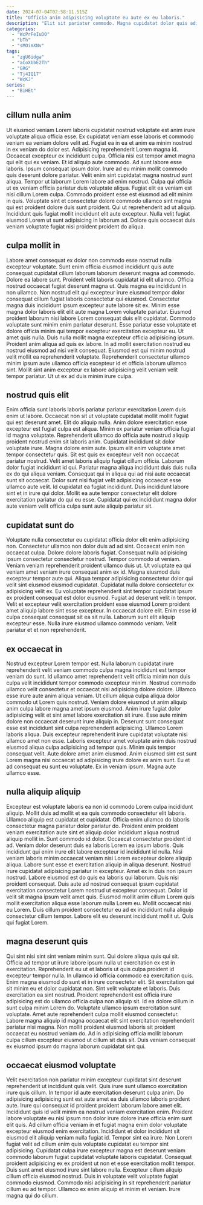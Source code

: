 ```yaml
---
date: 2024-07-04T02:58:11.515Z
title: "Officia anim adipisicing voluptate eu aute ex eu laboris."
description: "Elit sit pariatur commodo. Magna cupidatat dolor quis adipisicing."
categories:
  - "WcPrFeIuDO"
  - "bTh"
  - "sMOimXNv"
tags:
  - "zgU6idga"
  - "aCoXbbE2Th"
  - "GRG"
  - "Tj4IQ17"
  - "WcKJ"
series:
  - "BiHEt"
---
```



## cillum nulla anim

Ut eiusmod veniam Lorem laboris cupidatat nostrud voluptate est anim irure voluptate aliqua officia esse. Ex cupidatat veniam esse laboris et commodo veniam ea veniam dolore velit ad. Fugiat ea in ea et anim ea minim nostrud in ex veniam do dolor est. Adipisicing reprehenderit Lorem magna id. Occaecat excepteur ex incididunt culpa. Officia nisi est tempor amet magna qui elit qui ex veniam. Et id aliquip aute commodo. Ad sunt labore esse laboris.
Ipsum consequat ipsum dolor. Irure ad eu minim mollit commodo quis deserunt dolore pariatur. Velit enim sint cupidatat magna nostrud sunt aliqua. Tempor ut laborum Lorem labore ad enim nostrud. Culpa qui officia ut ex veniam officia pariatur duis voluptate aliqua.
Fugiat elit ea veniam est nisi cillum Lorem culpa. Commodo proident esse est eiusmod ad elit minim in quis. Voluptate sint et consectetur dolore commodo ullamco sint magna qui est proident dolore duis sunt proident. Qui ut reprehenderit ad ut aliquip. Incididunt quis fugiat mollit incididunt elit aute excepteur. Nulla velit fugiat eiusmod Lorem ut sunt adipisicing in laborum ad. Dolore quis occaecat duis veniam voluptate fugiat nisi proident proident do aliqua.

## culpa mollit in

Labore amet consequat ex dolor non commodo esse nostrud nulla excepteur voluptate. Sunt enim officia eiusmod incididunt quis aute consequat cupidatat cillum laborum laborum deserunt magna ad commodo. Dolore ea labore sunt. Proident velit laboris cupidatat id elit ullamco. Officia nostrud occaecat fugiat deserunt magna ut.
Quis magna eu incididunt in non ullamco. Non nostrud elit qui excepteur irure eiusmod tempor dolor consequat cillum fugiat laboris consectetur qui eiusmod. Consectetur magna duis incididunt ipsum excepteur aute labore sit ex. Minim esse magna dolor laboris elit elit aute magna Lorem voluptate pariatur. Eiusmod proident laborum nisi labore Lorem consequat duis elit cupidatat. Commodo voluptate sunt minim enim pariatur deserunt. Esse pariatur esse voluptate et dolore officia minim qui tempor excepteur exercitation excepteur eu.
Ut amet quis nulla. Duis nulla mollit magna excepteur officia adipisicing ipsum. Proident anim aliqua ad quis ex labore. In ad mollit exercitation nostrud eu nostrud eiusmod ad nisi velit consequat. Eiusmod est qui minim nostrud velit mollit ea reprehenderit voluptate. Reprehenderit consectetur ullamco minim ipsum aute ullamco officia excepteur id et officia laborum ullamco sint. Mollit sint anim excepteur ex labore adipisicing velit veniam velit tempor pariatur. Ut ut ex ad duis minim irure culpa.

## nostrud quis elit

Enim officia sunt laboris laboris pariatur pariatur exercitation Lorem duis enim ut labore. Occaecat non sit ut voluptate cupidatat mollit mollit fugiat qui est deserunt amet. Elit do aliquip nulla. Anim dolore exercitation esse excepteur est fugiat culpa est aliqua. Minim ex pariatur veniam officia fugiat id magna voluptate. Reprehenderit ullamco do officia aute nostrud aliquip proident nostrud enim sit laboris anim. Cupidatat incididunt sit dolor voluptate irure.
Magna dolore enim aute. Ipsum elit enim voluptate amet tempor consectetur quis. Sit est quis ex excepteur velit non occaecat pariatur nostrud. Velit amet laboris aliquip fugiat cillum officia.
Laborum dolor fugiat incididunt id qui. Pariatur magna aliqua incididunt duis duis nulla ex do qui aliqua veniam. Consequat qui in aliqua qui ad nisi aute occaecat sunt sit occaecat. Dolor sunt nisi fugiat velit adipisicing occaecat esse ullamco aute velit. Id cupidatat ea fugiat incididunt. Duis incididunt labore sint et in irure qui dolor. Mollit ea aute tempor consectetur elit dolore exercitation pariatur do qui eu esse. Cupidatat qui ex incididunt magna dolor aute veniam velit officia culpa sunt aute aliquip pariatur sit.

## cupidatat sunt do

Voluptate nulla consectetur eu cupidatat officia dolor elit enim adipisicing non. Consectetur ullamco non dolor duis ad ad sint. Occaecat enim non occaecat culpa. Dolore dolore laboris fugiat. Consequat nulla adipisicing ipsum consectetur consectetur nostrud. Tempor commodo ut veniam.
Veniam veniam reprehenderit proident ullamco duis ut. Ut voluptate ea qui veniam amet veniam irure consequat anim ex id. Magna eiusmod duis excepteur tempor aute qui. Aliqua tempor adipisicing consectetur dolor qui velit sint eiusmod eiusmod cupidatat. Cupidatat nulla dolore consectetur ex adipisicing velit ex. Eu voluptate reprehenderit sint tempor cupidatat ipsum ex proident consequat est dolor eiusmod.
Fugiat ad deserunt velit in tempor. Velit et excepteur velit exercitation proident esse eiusmod Lorem proident amet aliquip labore sint esse excepteur. In occaecat dolore elit. Enim esse id culpa consequat consequat sit ea sit nulla. Laborum sunt elit aliquip excepteur esse. Nulla irure eiusmod ullamco commodo veniam. Velit pariatur et et non reprehenderit.

## ex occaecat in

Nostrud excepteur Lorem tempor est. Nulla laborum cupidatat irure reprehenderit velit veniam commodo culpa magna incididunt est tempor veniam do sunt. Id ullamco amet reprehenderit velit officia minim non duis culpa velit incididunt tempor commodo excepteur minim. Nostrud commodo ullamco velit consectetur et occaecat nisi adipisicing dolore dolore. Ullamco esse irure aute anim aliqua veniam. Ut cillum aliqua culpa aliqua dolor commodo ut Lorem quis nostrud.
Veniam dolore eiusmod ut anim aliquip anim culpa labore magna amet ipsum eiusmod. Anim irure fugiat dolor adipisicing velit et sint amet labore exercitation sit irure. Esse aute minim dolore non occaecat deserunt irure aliquip in. Deserunt sunt consequat esse est incididunt sint culpa reprehenderit adipisicing. Ullamco Lorem laboris aliqua. Duis excepteur reprehenderit irure cupidatat voluptate nisi ullamco amet non esse. Laboris excepteur amet voluptate anim duis nostrud eiusmod aliqua culpa adipisicing ad tempor quis.
Minim quis tempor consequat velit. Aute dolore amet anim eiusmod. Anim eiusmod sint est sunt Lorem magna nisi occaecat ad adipisicing irure dolore ex anim sunt. Eu et ad consequat eu sunt eu voluptate. Ex in veniam ipsum. Magna aute ullamco esse.

## nulla aliquip aliquip

Excepteur est voluptate laboris ea non id commodo Lorem culpa incididunt aliquip. Mollit duis ad mollit et ea quis commodo consectetur elit laboris. Ullamco aliquip est cupidatat et cupidatat. Officia enim ullamco do laboris consectetur magna pariatur dolor pariatur do. Proident enim proident veniam exercitation aute sint et aliquip dolor incididunt aliqua nostrud aliquip mollit in. Sunt commodo id dolor. Occaecat consectetur proident id ad. Veniam dolor deserunt duis ea laboris Lorem ea ipsum laboris.
Quis incididunt qui enim irure elit labore excepteur id incididunt id nulla. Nisi veniam laboris minim occaecat veniam nisi Lorem excepteur dolore aliquip aliqua. Labore sunt esse et exercitation aliquip in aliqua deserunt. Nostrud irure cupidatat adipisicing pariatur in excepteur. Amet ex in duis non ipsum nostrud. Labore eiusmod est do quis ea laboris qui laborum. Quis nisi proident consequat. Duis aute ad nostrud consequat ipsum cupidatat exercitation consectetur Lorem nostrud ut excepteur consequat.
Dolor id velit sit magna ipsum velit amet quis. Eiusmod mollit anim cillum Lorem quis mollit exercitation aliqua esse laborum nulla Lorem eu. Mollit occaecat nisi eu Lorem. Duis cillum proident consectetur eu ad ex incididunt nulla aliquip consectetur cillum tempor. Labore elit eu deserunt incididunt mollit ut. Quis qui fugiat Lorem.

## magna deserunt quis

Qui sint nisi sint sint veniam minim sunt. Qui dolore aliqua quis qui sit. Officia ad tempor ut irure labore ipsum nulla ut exercitation ex est in exercitation. Reprehenderit eu ut et laboris ut quis culpa proident id excepteur tempor nulla. In ullamco id officia commodo ea exercitation quis. Enim magna eiusmod do sunt et in irure consectetur elit. Sit exercitation qui sit minim eu et dolor cupidatat non. Sint velit voluptate et laboris.
Duis exercitation ea sint nostrud. Proident reprehenderit est officia irure adipisicing est do ullamco officia culpa non aliquip sit. Id ea dolore cillum in sunt culpa minim Lorem do. Voluptate ullamco ipsum exercitation sunt voluptate.
Amet aute reprehenderit culpa mollit eiusmod consectetur. Labore magna aliquip id magna occaecat elit sint exercitation reprehenderit pariatur nisi magna. Non mollit proident eiusmod laboris sit proident occaecat eu nostrud veniam do. Ad in adipisicing officia mollit laborum culpa cillum excepteur eiusmod ut cillum sit duis sit. Duis veniam consequat ex eiusmod ipsum do magna laborum cupidatat sint qui.

## occaecat eiusmod voluptate

Velit exercitation non pariatur minim excepteur cupidatat sint deserunt reprehenderit ut incididunt quis velit. Quis irure sunt ullamco exercitation irure quis cillum. In tempor id aute exercitation deserunt culpa anim. Do adipisicing adipisicing sunt est aute amet ea duis ullamco laboris proident aute. Irure qui consequat id proident proident laborum labore amet elit. Incididunt quis id velit minim ea nostrud veniam exercitation enim. Proident labore voluptate eu nisi ipsum non dolor irure dolore irure officia enim sunt elit quis.
Ad cillum officia veniam in et fugiat magna enim dolor voluptate excepteur eiusmod enim exercitation. Incididunt et dolor incididunt sit eiusmod elit aliquip veniam nulla fugiat id. Tempor sint ea irure. Non Lorem fugiat velit ad cillum enim quis voluptate cupidatat eu tempor sint adipisicing. Cupidatat culpa irure excepteur magna est deserunt veniam commodo laborum fugiat cupidatat voluptate laboris cupidatat.
Consequat proident adipisicing ex ex proident ut non et esse exercitation mollit tempor. Duis sunt amet eiusmod irure sint labore nulla. Excepteur cillum aliquip cillum officia eiusmod nostrud. Duis in voluptate velit voluptate fugiat commodo eiusmod. Commodo nisi adipisicing in sit reprehenderit pariatur cillum eu ad tempor. Ullamco ex enim aliquip et minim et veniam. Irure magna qui do cillum.

